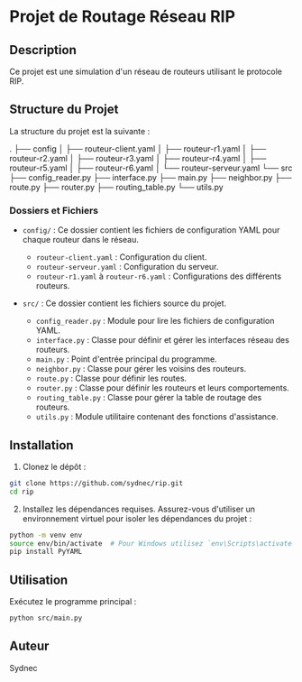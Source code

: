 # Projet de Routage Réseau RIP

## Description

Ce projet est une simulation d'un réseau de routeurs utilisant le protocole RIP.

## Structure du Projet

La structure du projet est la suivante :

.
├── config
│   ├── routeur-client.yaml
│   ├── routeur-r1.yaml
│   ├── routeur-r2.yaml
│   ├── routeur-r3.yaml
│   ├── routeur-r4.yaml
│   ├── routeur-r5.yaml
│   ├── routeur-r6.yaml
│   └── routeur-serveur.yaml
└── src
    ├── config_reader.py
    ├── interface.py
    ├── main.py
    ├── neighbor.py
    ├── route.py
    ├── router.py
    ├── routing_table.py
    └── utils.py


### Dossiers et Fichiers

- `config/` : Ce dossier contient les fichiers de configuration YAML pour chaque routeur dans le réseau.
  - `routeur-client.yaml` : Configuration du client.
  - `routeur-serveur.yaml` : Configuration du serveur.
  - `routeur-r1.yaml` à `routeur-r6.yaml` : Configurations des différents routeurs.

- `src/` : Ce dossier contient les fichiers source du projet.
  - `config_reader.py` : Module pour lire les fichiers de configuration YAML.
  - `interface.py` : Classe pour définir et gérer les interfaces réseau des routeurs.
  - `main.py` : Point d'entrée principal du programme.
  - `neighbor.py` : Classe pour gérer les voisins des routeurs.
  - `route.py` : Classe pour définir les routes.
  - `router.py` : Classe pour définir les routeurs et leurs comportements.
  - `routing_table.py` : Classe pour gérer la table de routage des routeurs.
  - `utils.py` : Module utilitaire contenant des fonctions d'assistance.

## Installation

1. Clonez le dépôt :

```bash
git clone https://github.com/sydnec/rip.git
cd rip
```

2. Installez les dépendances requises. Assurez-vous d'utiliser un environnement virtuel pour isoler les dépendances du projet :
```bash
python -m venv env
source env/bin/activate  # Pour Windows utilisez `env\Scripts\activate`
pip install PyYAML
```

## Utilisation
Exécutez le programme principal :
```bash
python src/main.py
```
## Auteur
Sydnec